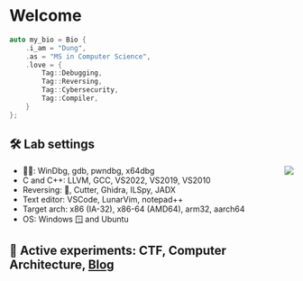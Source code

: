 # Welcome

```cpp
auto my_bio = Bio {
    .i_am = "Dung",
    .as = "MS in Computer Science",
    .love = {
        Tag::Debugging,
        Tag::Reversing,
        Tag::Cybersecurity,
        Tag::Compiler,
    }
};
```

## 🛠 Lab settings

<img align="right" src="https://github-readme-stats.vercel.app/api/top-langs/?username=dungwinux&theme=transparent&layout=compact&langs_count=8">

- 🚫🐛: WinDbg, gdb, pwndbg, x64dbg
- C and C++: LLVM, GCC, VS2022, VS2019, VS2010
- Reversing: :brain:, Cutter, Ghidra, ILSpy, JADX
- Text editor: VSCode, LunarVim, notepad++
- Target arch: x86 (IA-32), x86-64 (AMD64), arm32, aarch64
- OS: Windows 🪟 and Ubuntu

## 🥼 Active experiments: CTF, Computer Architecture, [Blog](https://dungwinux.github.io/-blog)
